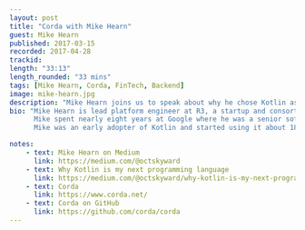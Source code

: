 ```yaml
---
layout: post
title: "Corda with Mike Hearn"
guest: Mike Hearn
published: 2017-03-15
recorded: 2017-04-28
trackid:
length: "33:13"
length_rounded: "33 mins"
tags: [Mike Hearn, Corda, FinTech, Backend]
image: mike-hearn.jpg
description: "Mike Hearn joins us to speak about why he chose Kotlin as his next programming language as well as his new venture which is Corda, a distribute ledger with a difference."
bio: "Mike Hearn is lead platform engineer at R3, a startup and consortium of the world's leading financial institutions. He leads the build of Corda, a blockchain-inspired distributed ledger platform that simplifies and streamlines business, implemented entirely in Kotlin.
      Mike spent nearly eight years at Google where he was a senior software engineer, and five years as a Bitcoin developer. He first used Bitcoin just four months after it was released, and went on to develop one of the leading open source implementations of the protocol (bitcoinj). BitcoinJ ended up being used in hundreds of products that had between them millions of users, as well as being a frequently used platform for academic research.
      Mike was an early adopter of Kotlin and started using it about 18 months before version 1.0 was released."

notes:
    - text: Mike Hearn on Medium
      link: https://medium.com/@octskyward
    - text: Why Kotlin is my next programming language
      link: https://medium.com/@octskyward/why-kotlin-is-my-next-programming-language-c25c001e26e3
    - text: Corda
      link: https://www.corda.net/
    - text: Corda on GitHub
      link: https://github.com/corda/corda
---
```

